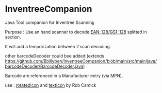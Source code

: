 # InventreeCompanion
 Java Tool companion for Inventree Scanning

Purpose : Use an hand scanner to decode [EAN-128/GS1-128](https://en.wikipedia.org/wiki/GS1-128) splitted in section.

It will add a temporization between 2 scan decoding.

other barcodeDecoder could bee added (extends https://github.com/Bbillyben/InventreeCompanion/blob/main/src/main/java/barcodeDecoder/BarcodeDecoder.java)


Barcode are referenced in a Manufacturer entry (via MPN).



use : 
[rotatedIcon](https://tips4java.wordpress.com/2009/04/06/rotated-icon/) and [textIcon](https://tips4java.wordpress.com/2009/04/02/text-icon/) by Rob Camick
